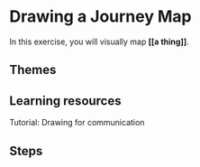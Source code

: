 # Drawing a Journey Map

In this exercise, you will visually map **[[a thing]]**.

## Themes


## Learning resources
Tutorial: Drawing for communication

## Steps

